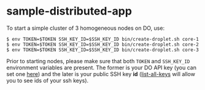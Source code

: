 # sample-distributed-app

To start a simple cluster of 3 homogeneous nodes on DO, use:

```
$ env TOKEN=$TOKEN SSH_KEY_ID=$SSH_KEY_ID bin/create-droplet.sh core-1
$ env TOKEN=$TOKEN SSH_KEY_ID=$SSH_KEY_ID bin/create-droplet.sh core-2
$ env TOKEN=$TOKEN SSH_KEY_ID=$SSH_KEY_ID bin/create-droplet.sh core-3
```

Prior to starting nodes, please make sure that both `TOKEN` and `SSH_KEY_ID` environment variables are present. The former is your DO API key (you can set one [here](https://cloud.digitalocean.com/settings/applications)) and the later is your public SSH key **id** ([list-all-keys](https://developers.digitalocean.com/documentation/v2/#list-all-keys) will allow you to see ids of your ssh keys). 
